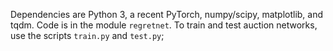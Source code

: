 Dependencies are Python 3, a recent PyTorch, numpy/scipy, matplotlib, and tqdm.
Code is in the module `regretnet`. To train and test auction networks, use the scripts `train.py` and `test.py`;